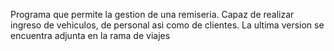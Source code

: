 Programa que permite la gestion de una remiseria. 
Capaz de realizar ingreso de vehiculos, de personal asi como de clientes.
La ultima version se encuentra adjunta en la rama de viajes
